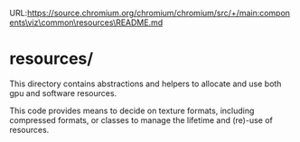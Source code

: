 URL:https://source.chromium.org/chromium/chromium/src/+/main:components\viz\common\resources\README.md
# resources/

This directory contains abstractions and helpers to allocate and use both
gpu and software resources.

This code provides means to decide on texture formats, including compressed
formats, or classes to manage the lifetime and (re)-use of resources.
